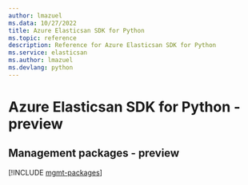 ```yaml
---
author: lmazuel
ms.data: 10/27/2022
title: Azure Elasticsan SDK for Python
ms.topic: reference
description: Reference for Azure Elasticsan SDK for Python
ms.service: elasticsan
ms.author: lmazuel
ms.devlang: python
---
```

# Azure Elasticsan SDK for Python - preview

## Management packages - preview
[!INCLUDE [mgmt-packages](elasticsan-mgmt-index.md)]